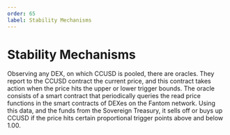 ```yaml
---
order: 65
label: Stability Mechanisms
---
```


# Stability Mechanisms

Observing any DEX, on which CCUSD is pooled, there are oracles. They report to the CCUSD contract the current price, and this contract takes action when the price hits the upper or lower trigger bounds.
The oracle consists of a smart contract that periodically queries the read price functions in the smart contracts of DEXes on the Fantom network. Using this data, and the funds from the Sovereign Treasury, it sells off or buys up CCUSD if the price hits certain proportional trigger points above and below 1.00.  
